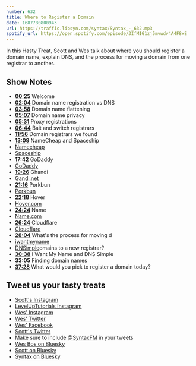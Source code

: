 ```yaml
---
number: 632
title: Where to Register a Domain
date: 1687780800943
url: https://traffic.libsyn.com/syntax/Syntax_-_632.mp3
spotify_url: https://open.spotify.com/episode/3IfMIG1zj5mvwdv4A4F8xE
---
```


In this Hasty Treat, Scott and Wes talk about where you should register a domain name, explain DNS, and the process for moving a domain from one registrar to another.

## Show Notes

* **[00:25](#t=00:25)** Welcome
* **[02:04](#t=02:04)** Domain name registration vs DNS
* **[03:58](#t=03:58)** Domain name flattening
* **[05:07](#t=05:07)** Domain name privacy
* **[05:31](#t=05:31)** Proxy registrations
* **[06:44](#t=06:44)** Bait and switch registrars
* **[11:56](#t=11:56)** Domain registrars we found
* **[13:09](#t=13:09)** NameCheap and Spaceship
* [Namecheap](https://www.namecheap.com/)
* [Spaceship](https://www.spaceship.com/)
* **[17:42](#t=17:42)** GoDaddy
* [GoDaddy](https://www.godaddy.com/)
* **[19:26](#t=19:26)** Ghandi
* [Gandi.net](https://www.gandi.net/en-CA)
* **[21:16](#t=21:16)** Porkbun
* [Porkbun](https://www.porkbun.com)
* **[22:18](#t=22:18)** Hover
* [Hover.com](https://www.hover.com/)
* **[24:24](#t=24:24)** Name
* [Name.com](https://www.name.com/)
* **[26:24](#t=26:24)** Cloudflare
* [Cloudflare](https://www.cloudflare.com/products/registrar/)
* **[28:04](#t=28:04)** What's the process for moving d
* [iwantmyname](https://iwantmyname.com/)
* [DNSimple](https://dnsimple.com/)omains to a new registrar?
* **[30:38](#t=30:38)** I Want My Name and DNS Simple
* **[33:05](#t=33:05)** Finding domain names
* **[37:28](#t=37:28)** What would you pick to register a domain today?

## Tweet us your tasty treats

* [Scott's Instagram](https://www.instagram.com/stolinski/)
* [LevelUpTutorials Instagram](https://www.instagram.com/LevelUpTutorials/)
* [Wes' Instagram](https://www.instagram.com/wesbos/)
* [Wes' Twitter](https://twitter.com/wesbos)
* [Wes' Facebook](https://www.facebook.com/wesbos.developer)
* [Scott's Twitter](https://twitter.com/stolinski)
* Make sure to include [@SyntaxFM](https://twitter.com/SyntaxFM) in your tweets
* [Wes Bos on Bluesky](https://bsky.app/profile/wesbos.com)
* [Scott on Bluesky](https://bsky.app/profile/tolin.ski)
* [Syntax on Bluesky](https://bsky.app/profile/syntax.fm)
